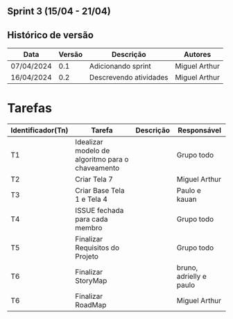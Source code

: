 ## Sprint 3 (15/04 - 21/04)

## Histórico de versão

|Data|Versão|Descrição|Autores|
|--|--|--|--|
|07/04/2024|0.1|Adicionando sprint|Miguel Arthur|
|16/04/2024|0.2|Descrevendo atividades|Miguel Arthur|

# Tarefas

|Identificador(Tn)|Tarefa|Descrição|Responsável|
|--|--|--|--|
|T1|Idealizar modelo de algoritmo para o chaveamento||Grupo todo|
|T2|Criar Tela 7||Miguel Arthur|
|T3|Criar Base Tela 1 e Tela 4||Paulo e kauan|
|T4|ISSUE fechada para cada membro||Grupo todo|
|T5|Finalizar Requisitos do Projeto||Grupo todo|
|T6|Finalizar StoryMap||bruno, adrielly e paulo|
|T6|Finalizar RoadMap||Miguel Arthur|
